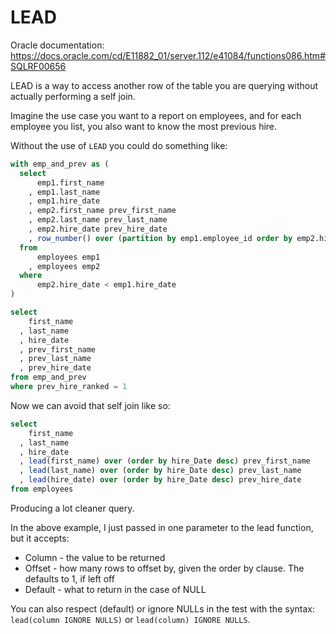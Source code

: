 # LEAD

Oracle documentation: https://docs.oracle.com/cd/E11882_01/server.112/e41084/functions086.htm#SQLRF00656

LEAD is a way to access another row of the table you are querying without actually performing a self join.

Imagine the use case you want to a report on employees, and for each employee you list, you also want to know the most previous hire.

Without the use of `LEAD` you could do something like:

```sql
with emp_and_prev as (
  select
      emp1.first_name
    , emp1.last_name
    , emp1.hire_date
    , emp2.first_name prev_first_name
    , emp2.last_name prev_last_name
    , emp2.hire_date prev_hire_date
    , row_number() over (partition by emp1.employee_id order by emp2.hire_date desc) prev_hire_ranked
  from
      employees emp1
    , employees emp2
  where
      emp2.hire_date < emp1.hire_date
)

select
    first_name
  , last_name
  , hire_date
  , prev_first_name
  , prev_last_name
  , prev_hire_date
from emp_and_prev
where prev_hire_ranked = 1
```

Now we can avoid that self join like so:

```sql
select
    first_name
  , last_name
  , hire_date
  , lead(first_name) over (order by hire_Date desc) prev_first_name
  , lead(last_name) over (order by hire_Date desc) prev_last_name
  , lead(hire_date) over (order by hire_Date desc) prev_hire_date
from employees
```

Producing a lot cleaner query.

In the above example, I just passed in one parameter to the lead function, but it accepts:

* Column - the value to be returned
* Offset - how many rows to offset by, given the order by clause. The defaults to 1, if left off
* Default - what to return in the case of NULL

You can also respect (default) or ignore NULLs in the test with the syntax: `lead(column IGNORE NULLS)` or `lead(column) IGNORE NULLS`.
